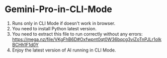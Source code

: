 # Gemini-Pro-in-CLI-Mode
1) Runs only in CLI Mode if doesn't work in browser.
2) You need to install Python latest version.
3) You need to extract this file to run correctly without any errors: https://mega.nz/file/VKgFhB6D#Oxfwpnt0qt0W36bqcg3viZoTnPJLr1oIkBCHh1F1d0Y
4) Enjoy the latest version of AI running in CLI Mode.
